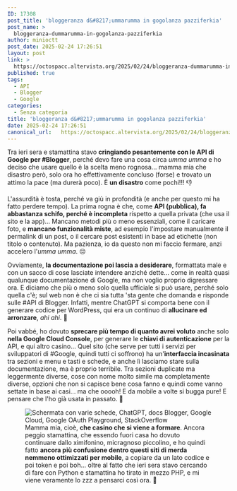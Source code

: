 ```yaml
---
ID: 17308
post_title: 'bloggeranza d&#8217;ummarumma in gogolanza pazziferkia'
post_name: >
  bloggeranza-dummarumma-in-gogolanza-pazziferkia
author: minioctt
post_date: 2025-02-24 17:26:51
layout: post
link: >
  https://octospacc.altervista.org/2025/02/24/bloggeranza-dummarumma-in-gogolanza-pazziferkia/
published: true
tags:
  - API
  - Blogger
  - Google
categories:
  - Senza categoria
title: 'bloggeranza d&#8217;ummarumma in gogolanza pazziferkia'
date: 2025-02-24 17:26:51
canonical_url:   https://octospacc.altervista.org/2025/02/24/bloggeranza-dummarumma-in-gogolanza-pazziferkia/
---
```

<!-- wp:paragraph -->
<p>Tra ieri sera e stamattina stavo <strong>cringiando pesantemente con le API di Google per #Blogger</strong>, perché devo fare una cosa circa <em>umma umma</em> e ho deciso che usare quello è la scelta meno rognosa... mamma mia che disastro però, solo ora ho effettivamente concluso (forse) e trovato un attimo la pace (ma durerà poco). È <strong>un disastro</strong> come pochi!!! 👎</p>
<!-- /wp:paragraph -->

<!-- wp:paragraph -->
<p>L'assurdità è tosta, perché va giù in profondità (e anche per questo mi ha fatto perdere tempo). La prima rogna è che, come <strong>API (pubblica), fa abbastanza schifo, perché è incompleta</strong> rispetto a quella privata (che usa il sito e la app)... Mancano metodi più o meno essenziali, come il caricare foto, e <strong>mancano funzionalità miste</strong>, ad esempio l'impostare manualmente il permalink di un post, o il cercare post esistenti in base ad etichette (non titolo o contenuto). Ma pazienza, io da questo non mi faccio fermare, anzi accelero l'<em>umma umma</em>. 😔</p>
<!-- /wp:paragraph -->

<!-- wp:paragraph -->
<p>Ovviamente, <strong>la documentazione poi lascia a desiderare</strong>, formattata male e con un sacco di cose lasciate intendere anziché dette... come in realtà quasi qualunque documentazione di Google, ma non voglio proprio digressare ora. E diciamo che più o meno solo quella ufficiale si può usare, perché solo quella c'è; sul web non è che ci sia tutta 'sta gente che domanda e risponde sulle #API di Blogger. Infatti, mentre ChatGPT si comporta bene con il generare codice per WordPress, qui era un continuo di <strong>allucinare ed arronzare</strong>, <em>ahi ahi</em>. 🥱</p>
<!-- /wp:paragraph -->

<!-- wp:paragraph -->
<p>Poi vabbé, ho dovuto <strong>sprecare più tempo di quanto avrei voluto</strong> anche solo <strong>nella Google Cloud Console</strong>, per generare le <strong>chiavi di autenticazione</strong> per la API, e qui altro casino... Quel sito (che serve per tutti i servizi per sviluppatori di #Google, quindi tutti ci soffrono) ha un'<strong>interfaccia incasinata</strong> tra sezioni e menu e tasti e schede, e anche lì lasciamo stare sulla documentazione, ma è proprio terribile. Tra sezioni duplicate ma leggermente diverse, cose con nome molto simile ma completamente diverse, opzioni che non si capisce bene cosa fanno e quindi come vanno settate in base ai casi... ma che ooooh! E da mobile a volte si bugga pure! E pensare che l'ho già usata in passato. 🧱</p>
<!-- /wp:paragraph -->

<!-- wp:paragraph -->
<p></p>
<!-- /wp:paragraph -->

<!-- wp:image {"id":17311,"sizeSlug":"large","linkDestination":"none"} -->
<figure class="wp-block-image size-large"><img src="{{site.cdnurl}}/assets/uploads/2025/02/image-59-960x483.png" alt="Schermata con varie schede, ChatGPT, docs Blogger, Google Cloud, Google OAuth Playground, StackOverflow" class="wp-image-17311"/><figcaption class="wp-element-caption">Mamma mia, cioè, <strong>che casino che si viene a formare</strong>. Ancora peggio stamattina, che essendo fuori casa ho dovuto continuare dallo ximifonino, micragnoso piccolino, e ho quindi fatto <strong>ancora più confusione dentro questi siti di merda nemmeno ottimizzati per mobile</strong>, a copiare da un lato codice e poi token e poi boh... oltre al fatto che ieri sera stavo cercando di fare con Python e stamattina ho tirato in mezzo PHP, e mi viene veramente lo zzz a pensarci così ora. 🔪</figcaption></figure>
<!-- /wp:image -->